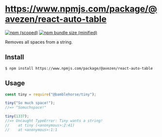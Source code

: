 # https://www.npmjs.com/package/@avezen/react-auto-table

[![npm (scoped)](https://img.shields.io/npm/v/@bamblehorse/tiny.svg)](https://www.npmjs.com/package/@avezen/react-auto-table)
[![npm bundle size (minified)](https://img.shields.io/bundlephobia/min/@bamblehorse/tiny.svg)](https://www.npmjs.com/package/@avezen/react-auto-table)

Removes all spaces from a string.

## Install

```
$ npm install https://www.npmjs.com/package/@avezen/react-auto-table
```

## Usage

```js
const tiny = require("@bamblehorse/tiny");

tiny("So much space!");
//=> "Somuchspace!"

tiny(1337);
//=> Uncaught TypeError: Tiny wants a string!
//    at tiny (<anonymous>:2:41)
//    at <anonymous>:1:1
```
